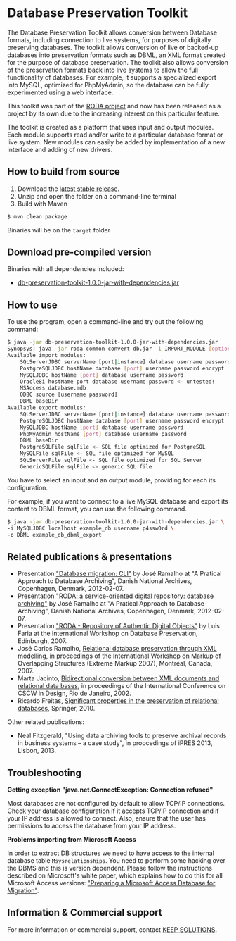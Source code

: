 Database Preservation Toolkit
=============================

The Database Preservation Toolkit allows conversion between Database formats, including connection to live systems, for purposes of digitally preserving databases. The toolkit allows conversion of live or backed-up databases into preservation formats such as DBML, an XML format created for the purpose of database preservation. The toolkit also allows conversion of the preservation formats back into live systems to allow the full functionality of databases. For example, it supports a specialized export into MySQL, optimized for PhpMyAdmin, so the database can be fully  experimented using a web interface.

This toolkit was part of the [RODA project](http://www.roda-community.org) and now has been released as a project by its own due to the increasing interest on this particular feature. 

The toolkit is created as a platform that uses input and output modules. Each module supports read and/or write to a particular database format or live system. New modules can easily be added by implementation of a new interface and adding of new drivers.


## How to build from source

1. Download the [latest stable release](https://github.com/keeps/db-preservation-toolkit/releases).
2. Unzip and open the folder on a command-line terminal
3. Build with Maven

```bash
$ mvn clean package
```

Binaries will be on the `target` folder

## Download pre-compiled version

Binaries with all dependencies included:
* [db-preservation-toolkit-1.0.0-jar-with-dependencies.jar](http://keeps.github.io/db-preservation-toolkit/db-preservation-toolkit-1.0.0-jar-with-dependencies.jar)

## How to use

To use the program, open a command-line and try out the following command:

```bash
$ java -jar db-preservation-toolkit-1.0.0-jar-with-dependencies.jar 
Synopsys: java -jar roda-common-convert-db.jar -i IMPORT_MODULE [options...] -o EXPORT_MODULE [options...]
Available import modules:
	SQLServerJDBC serverName [port|instance] database username password useIntegratedSecurity encrypt
	PostgreSQLJDBC hostName database [port] username password encrypt
	MySQLJDBC hostName [port] database username password
	Oracle8i hostName port database username password <- untested!
	MSAccess database.mdb
	ODBC source [username password]
	DBML baseDir
Available export modules:
	SQLServerJDBC serverName [port|instance] database username password useIntegratedSecurity encrypt
	PostgreSQLJDBC hostName database [port] username password encrypt
	MySQLJDBC hostName [port] database username password
	PhpMyAdmin hostName [port] database username password
	DBML baseDir
	PostgreSQLFile sqlFile <- SQL file optimized for PostgreSQL
	MySQLFile sqlFile <- SQL file optimized for MySQL
	SQLServerFile sqlFile <- SQL file optimized for SQL Server
	GenericSQLFile sqlFile <- generic SQL file
```

You have to select an input and an output module, providing for each its configuration.


For example, if you want to connect to a live MySQL database and export its content to DBML format, you can use the following command.

```bash
$ java -jar db-preservation-toolkit-1.0.0-jar-with-dependencies.jar \
-i MySQLJDBC localhost example_db username p4ssw0rd \
-o DBML example_db_dbml_export
```

## Related publications & presentations

* Presentation ["Database migration: CLI"](http://hdl.handle.net/1822/17856) by José Ramalho at "A Pratical Approach to Database Archiving", Danish National Archives, Copenhagen, Denmark, 2012-02-07.
* Presentation ["RODA: a service-oriented digital repository: database archiving"](http://hdl.handle.net/1822/17860) by José Ramalho at "A Pratical Approach to Database Archiving", Danish National Archives, Copenhagen, Denmark, 2012-02-07.
* Presentation ["RODA - Repository of Authentic Digital Objects"](http://hdl.handle.net/1822/7405) by Luis Faria at the International Workshop on Database Preservation, Edinburgh, 2007.
* José Carlos Ramalho, [Relational database preservation through XML modelling](http://hdl.handle.net/1822/7120), in proceedings of the International Workshop on Markup of Overlapping Structures (Extreme Markup 2007), Montréal, Canada, 2007.
* Marta Jacinto, [Bidirectional conversion between XML documents and relational data bases](http://hdl.handle.net/1822/601), in proceedings of the International Conference on CSCW in Design, Rio de Janeiro, 2002.
* Ricardo Freitas, [Significant properties in the preservation of relational databases](http://hdl.handle.net/1822/13702), Springer, 2010.


Other related publications:
* Neal Fitzgerald, "Using data archiving tools to preserve archival records in business systems – a case study", in proocedings of iPRES 2013, Lisbon, 2013.

## Troubleshooting

**Getting exception "java.net.ConnectException: Connection refused"**

Most databases are not configured by default to allow TCP/IP connections. Check your database configuration if it accepts TCP/IP connection and if your IP address is allowed to connect. Also, ensure that the user has permissions to access the database from your IP address.

**Problems importing from Microsoft Access**

In order to extract DB structures we need to have access to the internal database table `Msysrelationships`. You need to perform some hacking over the DBMS and this is version dependent. Please follow the instructions described on Microsoft's white paper, which explains how to do this for all Microsoft Access versions: ["Preparing a Microsoft Access Database for Migration"](https://redmine.keep.pt/attachments/download/2885).


## Information & Commercial support

For more information or commercial support, contact [KEEP SOLUTIONS](http://www.keep.pt/contactos/?lang=en).
